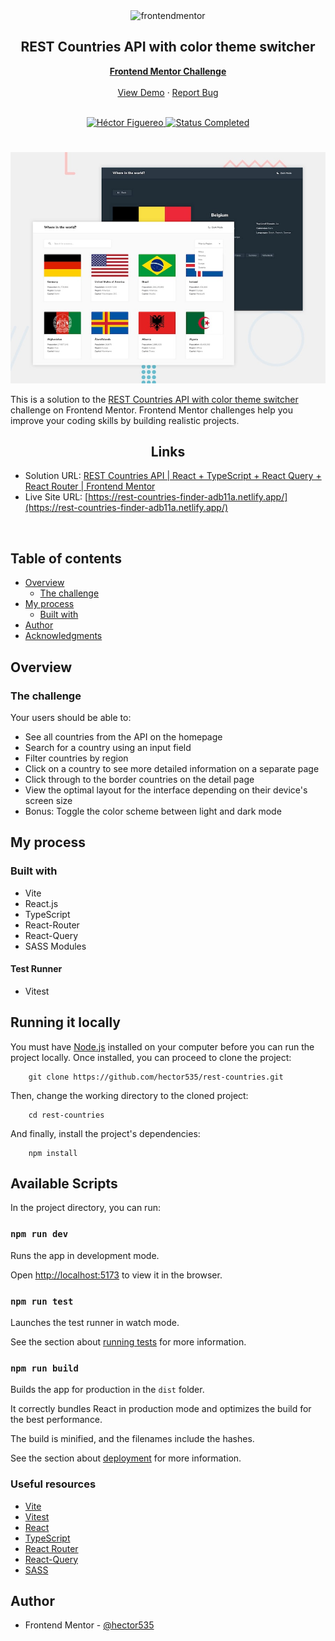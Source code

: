 <div id="top"></div>

<div align="center">
  <img src="https://www.frontendmentor.io/static/images/logo-mobile.svg" alt="frontendmentor" width="80">

  <h2 align="center">REST Countries API with color theme switcher</h2>
  <p align="center">
    <a href="https://www.frontendmentor.io/challenges/rest-countries-api-with-color-theme-switcher-5cacc469fec04111f7b848ca" target="_blank"><strong>Frontend Mentor Challenge</strong></a>
    <br />
    <br />
    <a href="https://rest-countries-finder-adb11a.netlify.app/">View Demo</a>
    ·
    <a href="https://github.com/hector535/rest-countries/issues" target="_blank">Report Bug</a>
    <br />
    <br />
  </p>
</div>

<!-- Bagdes -->
<div align="center">
  <!-- Profile -->
  <a href="https://www.frontendmentor.io/profile/hector535" target="_blank">
    <img src="https://img.shields.io/badge/Profile-Héctor%20Figuereo-76b5c5?style=for-the-badge&logo=frontendmentor" alt="Héctor Figuereo">
  </a>
  <!-- Status -->
  <a href="#">
    <img src="https://img.shields.io/badge/Status-Completed-brightgreen?style=for-the-badge" alt="Status Completed">
  </a>

</div>

#

<div align="center">

![](./design/desktop-preview.jpg)

</div>

This is a solution to the [REST Countries API with color theme switcher](https://www.frontendmentor.io/challenges/rest-countries-api-with-color-theme-switcher-5cacc469fec04111f7b848ca) challenge on Frontend Mentor. Frontend Mentor challenges help you improve your coding skills by building realistic projects.

<h2 align="center">Links</h2>

- Solution URL: [REST Countries API | React + TypeScript + React Query + React Router | Frontend Mentor](https://www.frontendmentor.io/solutions/rest-countries-api-react-typescript-react-query-react-router-CpKf1nq3lh)
- Live Site URL: [https://rest-countries-finder-adb11a.netlify.app/](https://rest-countries-finder-adb11a.netlify.app/)

<br>

## Table of contents

- [Overview](#overview)
  - [The challenge](#the-challenge)
- [My process](#my-process)
  - [Built with](#built-with)
- [Author](#author)
- [Acknowledgments](#acknowledgments)

## Overview

### The challenge

Your users should be able to:

- See all countries from the API on the homepage
- Search for a country using an input field
- Filter countries by region
- Click on a country to see more detailed information on a separate page
- Click through to the border countries on the detail page
- View the optimal layout for the interface depending on their device's screen size
- Bonus: Toggle the color scheme between light and dark mode

## My process

### Built with

- Vite
- React.js
- TypeScript
- React-Router
- React-Query
- SASS Modules

#### Test Runner

- Vitest

## Running it locally

You must have [Node.js](https://nodejs.org/en) installed on your computer before you can run the project locally.
Once installed, you can proceed to clone the project:

```
    git clone https://github.com/hector535/rest-countries.git
```

Then, change the working directory to the cloned project:

```
    cd rest-countries
```

And finally, install the project's dependencies:

```
    npm install
```

## Available Scripts

In the project directory, you can run:

### `npm run dev`

Runs the app in development mode.

Open [http://localhost:5173](http://localhost:5173) to view it in the browser.

### `npm run test`

Launches the test runner in watch mode.

See the section about [running tests](https://vitest.dev/guide/) for more information.

### `npm run build`

Builds the app for production in the `dist` folder.

It correctly bundles React in production mode and optimizes the build for the best performance.

The build is minified, and the filenames include the hashes.

See the section about [deployment](https://vitejs.dev/guide/static-deploy.html) for more information.

### Useful resources

- [Vite](https://vitejs.dev/)
- [Vitest](https://vitest.dev/guide/)
- [React](https://reactjs.org/docs/getting-started.html)
- [TypeScript](https://www.typescriptlang.org/docs/)
- [React Router](https://reactrouter.com/en/main)
- [React-Query](https://tanstack.com/query/latest/)
- [SASS](https://sass-lang.com/)

## Author

- Frontend Mentor - [@hector535](https://www.frontendmentor.io/profile/hector535)
